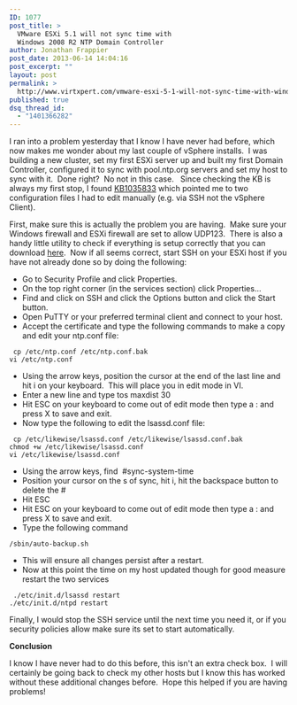 ```yaml
---
ID: 1077
post_title: >
  VMware ESXi 5.1 will not sync time with
  Windows 2008 R2 NTP Domain Controller
author: Jonathan Frappier
post_date: 2013-06-14 14:04:16
post_excerpt: ""
layout: post
permalink: >
  http://www.virtxpert.com/vmware-esxi-5-1-will-not-sync-time-with-windows-2008-r2-ntp-domain-controller/
published: true
dsq_thread_id:
  - "1401366282"
---
```

I ran into a problem yesterday that I know I have never had before, which now makes me wonder about my last couple of vSphere installs.  I was building a new cluster, set my first ESXi server up and built my first Domain Controller, configured it to sync with pool.ntp.org servers and set my host to sync with it.  Done right?  No not in this case.   Since checking the KB is always my first stop, I found <a href="http://kb.vmware.com/selfservice/microsites/search.do?language=en_US&amp;cmd=displayKC&amp;externalId=1035833" target="_blank">KB1035833</a> which pointed me to two configuration files I had to edit manually (e.g. via SSH not the vSphere Client).

First, make sure this is actually the problem you are having.  Make sure your Windows firewall and ESXi firewall are set to allow UDP123.  There is also a handy little utility to check if everything is setup correctly that you can download <a href="http://bchavez.bitarmory.com/archive/2009/12/21/how-to-setup-a-windows-2008-r2-sntp-ntp-server.aspx" target="_blank">here</a>.  Now if all seems correct, start SSH on your ESXi host if you have not already done so by doing the following:
<ul>
	<li>Go to Security Profile and click Properties.</li>
	<li>On the top right corner (in the services section) click Properties...</li>
	<li>Find and click on SSH and click the Options button and click the Start button.</li>
	<li>Open PuTTY or your preferred terminal client and connect to your host.</li>
	<li>Accept the certificate and type the following commands to make a copy and edit your ntp.conf file:</li>
</ul>
<code> cp /etc/ntp.conf /etc/ntp.conf.bak
vi /etc/ntp.conf
</code>
<ul>
	<li><span style="line-height: 13px;">Using the arrow keys, position the cursor at the end of the last line and hit i on your keyboard.  This will place you in edit mode in VI.</span></li>
	<li>Enter a new line and type tos maxdist 30</li>
	<li>Hit ESC on your keyboard to come out of edit mode then type a : and press X to save and exit.</li>
	<li>Now type the following to edit the lsassd.conf file:</li>
</ul>
<code> cp /etc/likewise/lsassd.conf /etc/likewise/lsassd.conf.bak
chmod +w /etc/likewise/lsassd.conf
vi /etc/likewise/lsassd.conf
<code></code></code>
<ul>
	<li><span style="line-height: 13px;">Using the arrow keys, find  #sync-system-time</span></li>
	<li>Position your cursor on the s of sync, hit i, hit the backspace button to delete the #</li>
	<li>Hit ESC</li>
	<li>Hit ESC on your keyboard to come out of edit mode then type a : and press X to save and exit.</li>
	<li>Type the following command</li>
</ul>
<code>/sbin/auto-backup.sh</code>
<ul>
	<li><span style="line-height: 13px;">This will ensure all changes persist after a restart.</span></li>
	<li>Now at this point the time on my host updated though for good measure restart the two services</li>
</ul>
<code> ./etc/init.d/lsassd restart
./etc/init.d/ntpd restart
</code>

Finally, I would stop the SSH service until the next time you need it, or if you security policies allow make sure its set to start automatically.

<strong>Conclusion</strong>

I know I have never had to do this before, this isn't an extra check box.  I will certainly be going back to check my other hosts but I know this has worked without these additional changes before.  Hope this helped if you are having problems!